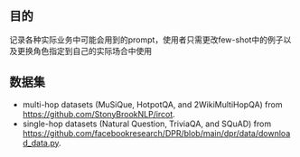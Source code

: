 ## 目的
记录各种实际业务中可能会用到的prompt，使用者只需更改few-shot中的例子以及更换角色指定到自己的实际场合中使用

## 数据集
* multi-hop datasets (MuSiQue, HotpotQA, and 2WikiMultiHopQA) from https://github.com/StonyBrookNLP/ircot.
* single-hop datasets (Natural Question, TriviaQA, and SQuAD) from https://github.com/facebookresearch/DPR/blob/main/dpr/data/download_data.py.
